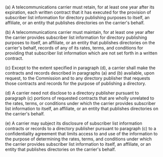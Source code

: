 (a) A telecommunications carrier must retain, for at least one year after its expiration, each written contract that it has executed for the provision of subscriber list information for directory publishing purposes to itself, an affiliate, or an entity that publishes directories on the carrier's behalf.

(b) A telecommunications carrier must maintain, for at least one year after the carrier provides subscriber list information for directory publishing purposes to itself, an affiliate, or an entity that publishes directories on the carrier's behalf, records of any of its rates, terms, and conditions for providing that subscriber list information which are not set forth in a written contract.

(c) Except to the extent specified in paragraph (d), a carrier shall make the contracts and records described in paragraphs (a) and (b) available, upon request, to the Commission and to any directory publisher that requests those contracts and records for the purpose of publishing a directory.

(d) A carrier need not disclose to a directory publisher pursuant to paragraph (c) portions of requested contracts that are wholly unrelated to the rates, terms, or conditions under which the carrier provides subscriber list information to itself, an affiliate, or an entity that publishes directories on the carrier's behalf.

(e) A carrier may subject its disclosure of subscriber list information contracts or records to a directory publisher pursuant to paragraph (c) to a confidentiality agreement that limits access to and use of the information to the purpose of determining the rates, terms, and conditions under which the carrier provides subscriber list information to itself, an affiliate, or an entity that publishes directories on the carrier's behalf.

